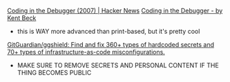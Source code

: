 
[Coding in the Debugger (2007) | Hacker News](https://news.ycombinator.com/item?id=37690320)
[Coding in the Debugger - by Kent Beck](https://tidyfirst.substack.com/p/coding-in-the-debugger)
- this is WAY more advanced than print-based, but it's pretty cool

[GitGuardian/ggshield: Find and fix 360+ types of hardcoded secrets and 70+ types of infrastructure-as-code misconfigurations.](https://github.com/GitGuardian/ggshield)
- MAKE SURE TO REMOVE SECRETS AND PERSONAL CONTENT IF THE THING BECOMES PUBLIC
